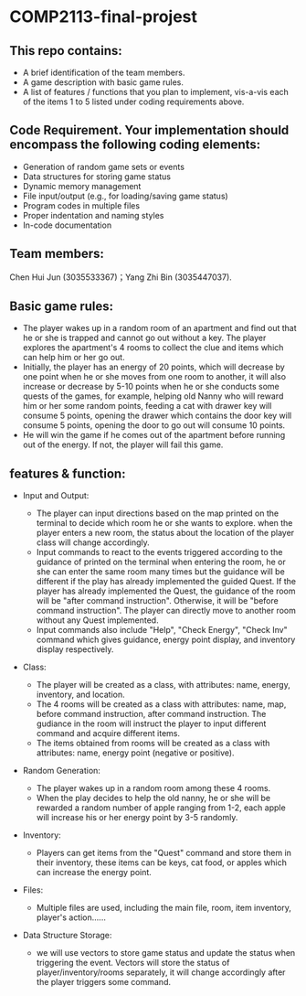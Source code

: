# COMP2113-final-projest
## This repo contains:
- A brief identification of the team members.
- A game description with basic game rules.
- A list of features / functions that you plan to implement, vis-a-vis each of the items 1 to 5 listed under coding requirements above.
## Code Requirement. Your implementation should encompass the following coding elements:
- Generation of random game sets or events
- Data structures for storing game status
- Dynamic memory management
- File input/output (e.g., for loading/saving game status)
- Program codes in multiple files
- Proper indentation and naming styles
- In-code documentation
## Team members: 
Chen Hui Jun (3035533367)；Yang Zhi Bin (3035447037).
## Basic game rules: 
- The player wakes up in a random room of an apartment and find out that he or she is trapped and cannot go out without a key. The player explores the apartment's 4 rooms to collect the clue and items which can help him or her go out. 
- Initially, the player has an energy of 20 points, which will decrease by one point when he or she moves from one room to another, it will also increase or decrease by 5-10 points when he or she conducts some quests of the games, for example, helping old Nanny who will reward him or her some random points, feeding a cat with drawer key will consume 5 points, opening the drawer which contains the door key will consume 5 points, opening the door to go out will consume 10 points. 
- He will win the game if he comes out of the apartment before running out of the energy. If not, the player will fail this game. 
## features & function: 
- Input and Output: 
  - The player can input directions based on the map printed on the terminal to decide which room he or she wants to explore. when the player enters a new room, the status about the location of the player class will change accordingly.
  - Input commands to react to the events triggered according to the guidance of printed on the terminal when entering the room, he or she can enter the same room many times but the guidance will be different if the play has already implemented the guided Quest. If the player has already implemented the Quest, the guidance of the room will be "after command instruction". Otherwise, it will be "before command instruction". The player can directly move to another room without any Quest implemented.
  - Input commands also include "Help", "Check Energy", "Check Inv" command which gives guidance, energy point display, and inventory display respectively.

- Class: 
  - The player will be created as a class, with attributes: name, energy, inventory, and location. 
  - The 4 rooms will be created as a class with attributes: name, map, before command instruction, after command instruction. The gudiance in the room will instruct the player to input different command and acquire different items.
  - The items obtained from rooms will be created as a class with attributes: name, energy point (negative or positive).

- Random Generation:
  - The player wakes up in a random room among these 4 rooms.
  - When the play decides to help the old nanny, he or she will be rewarded a random number of apple ranging from 1-2, each apple will increase his or her energy point by 3-5 randomly. 

- Inventory: 
  - Players can get items from the "Quest" command and store them in their inventory, these items can be keys, cat food, or apples which can increase the energy point.

- Files:
  - Multiple files are used, including the main file, room, item inventory, player's action......

- Data Structure Storage:
  - we will use vectors to store game status and update the status when triggering the event. Vectors will store the status of player/inventory/rooms separately, it will change accordingly after the player triggers some command.
